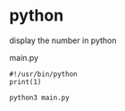 # python 

display the number in python

main.py
```
#!/usr/bin/python
print(1)
```
```
python3 main.py
```
